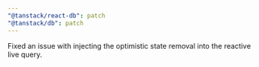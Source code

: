 ```yaml
---
"@tanstack/react-db": patch
"@tanstack/db": patch
---
```


Fixed an issue with injecting the optimistic state removal into the reactive live query.
